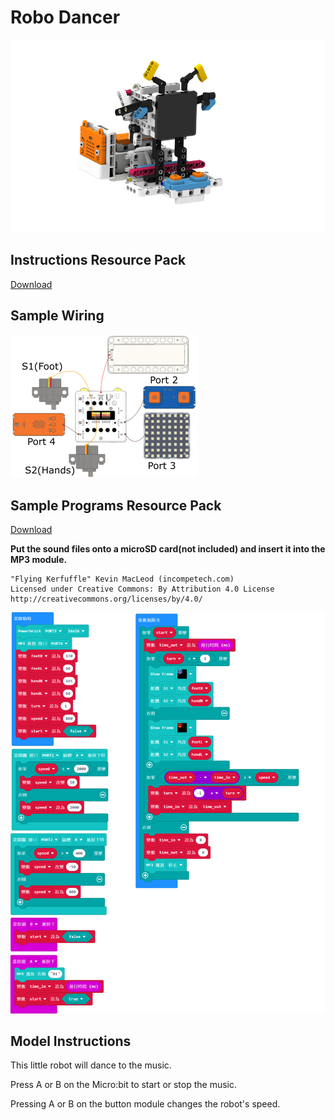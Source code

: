 # Robo Dancer

![](./instruction1/05_dancing.png)

## Instructions Resource Pack

[Download](https://bit.ly/Powerbrick10in1BuildingGuide)

## Sample Wiring

![](./instruction1/05_dancingcon.png)

## Sample Programs Resource Pack

[Download](https://bit.ly/Powerbrick10in1ModelsHex)

**Put the sound files onto a microSD card(not included) and insert it into the MP3 module.**

    "Flying Kerfuffle" Kevin MacLeod (incompetech.com)
    Licensed under Creative Commons: By Attribution 4.0 License
    http://creativecommons.org/licenses/by/4.0/

![](./instruction1/05_dancingcode.png)

## Model Instructions

This little robot will dance to the music.

Press A or B on the Micro:bit to start or stop the music.

Pressing A or B on the button module changes the robot's speed.
